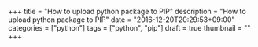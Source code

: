 +++
title = "How to upload python package to PIP"
description = "How to upload python package to PIP"
date = "2016-12-20T20:29:53+09:00"
categories = ["python"]
tags = ["python", "pip"]
draft = true
thumbnail = ""
+++

